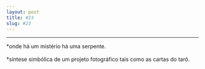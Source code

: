 ```yaml
---
layout: post
title: #23
slug: #23
---
```

---
<p class="description" style="text-align: justify;">
*onde há um mistério há uma serpente.
<br>
<br>
*síntese simbólica de um projeto fotográfico tais como as cartas do tarô.
<br>
<br>
